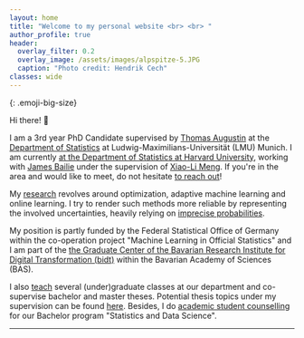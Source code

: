 ```yaml
---
layout: home
title: "Welcome to my personal website <br> <br> " 
author_profile: true
header:
  overlay_filter: 0.2
  overlay_image: /assets/images/alpspitze-5.JPG
  caption: "Photo credit: Hendrik Cech"
classes: wide
---
```

<style>
.emoji-big-size img {font-size: 8rem;}
</style>

{: .emoji-big-size}

Hi there! :wave: <br>


I am a 3rd year PhD Candidate supervised by [Thomas Augustin](https://scholar.google.de/citations?user=3N20m1kAAAAJ&hl=de) at the [Department of Statistics](https://www.statistik.uni-muenchen.de/index.html) at Ludwig-Maximilians-Universität (LMU) Munich. I am currently [at the Department of Statistics at Harvard University](https://statistics.fas.harvard.edu/people/julian-rodemann-0), working with [James Bailie](https://jameshbailie.github.io/) under the supervision of [Xiao-Li Meng](https://statistics.fas.harvard.edu/people/xiao-li-meng). If you're in the area and would like to meet, do not hesitate [to reach out](https://statistics.fas.harvard.edu/people/julian-rodemann-0)!

My [research](https://rodemann.github.io/_pages/research/) revolves around optimization, adaptive machine learning and online learning. I try to render such methods more reliable by representing the involved uncertainties, heavily relying on [imprecise probabilities](https://sipta.org/). 

My position is partly funded by the Federal Statistical Office of Germany within the co-operation project "Machine Learning in Official Statistics" and I am part of the [the Graduate Center of the Bavarian Research Institute for Digital Transformation (bidt)](https://en.bidt.digital/person/julian-rodemann) within the Bavarian Academy of Sciences (BAS).

I also [teach](https://rodemann.github.io/_pages/teaching/) several (under)graduate classes at our department and co-supervise bachelor and master theses. Potential thesis topics under my supervision can be found [here](https://rodemann.github.io/_pages/teaching/). Besides, I do [academic student counselling](https://www.statistik.uni-muenchen.de/studium/beratung/index.html) for our Bachelor program "Statistics and Data Science".  

---


